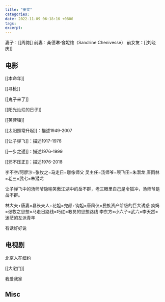 ```yaml
---
title: "姜文"
categories: 
date: 2022-11-09 06:18:16 +0800
tags: 
excerpt: 
---
```



妻子：[[周韵]]
前妻：桑德琳·舍妮维（Sandrine Chenivesse）
前女友：[[刘晓庆]]

## 电影

[[本命年]]

[[寻枪]]

[[鬼子来了]]

[[阳光灿烂的日子]]

[[芙蓉镇]]

[[太阳照常升起]]：描述1949-2007

[[让子弹飞]]：描述1917-1976

[[一步之遥]]：描述1976-1999

[[邪不压正]]：描述1976-2018

李不空/阿廖沙=张牧之=马走日=雕像师父
吴主任=汤师爷=项飞田=朱潜龙
唐雨林=老三=武七=朱潜龙

让子弹飞中的汤师爷隐喻笑傲江湖中的岳不群，老三眼里自己是令狐冲，汤师爷是岳不群。

林大夫+唐妻=县长夫人+花姐=完颜+钩姐=唐凤仪=民族资产阶级的巨大诱惑
疯妈=张牧之思想=马走日路线=巧红=教员的思想路线
李东方=小六子=武六=李天然=迷茫的左派青年

有话好好说


## 电视剧

北京人在纽约

[[大宅门]]

我爱我家


## Misc




